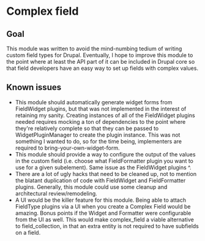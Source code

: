 # Complex field

## Goal

This module was written to avoid the mind-numbing tedium of writing custom field
types for Drupal. Eventually, I hope to improve this module to the point where
at least the API part of it can be included in Drupal core so that field developers
have an easy way to set up fields with complex values.

## Known issues

* This module should automatically generate widget forms from FieldWidget plugins,
  but that was not implemented in the interest of retaining my sanity. Creating
  instances of all of the FieldWidget plugins needed requires mocking a ton of
  dependencies to the point where they're relatively complete so that they can
  be passed to WidgetPluginManager to create the plugin instance. This was not
  something I wanted to do, so for the time being, implementers are required
  to bring-your-own-widget-form.
* This module should provide a way to configure the output of the values in the
  custom field (i.e. choose what FieldFormatter plugin you want to use for a
  given subelement). Same issue as the FieldWidget plugins ^.
* There are a lot of ugly hacks that need to be cleaned up, not to mention the
  blatant duplication of code with FieldWidget and FieldFormatter plugins. Generally,
  this module could use some cleanup and architectural review/remodeling.
* A UI would be the killer feature for this module. Being able to attach FieldType
  plugins via a UI when you create a Complex Field would be amazing. Bonus points
  if the Widget and Formatter were configurable from the UI as well. This would
  make complex_field a viable alternative to field_collection, in that an extra
  entity is not required to have subfields on a field.
